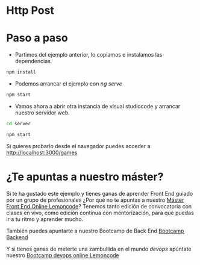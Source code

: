 # Http Post


# Paso a paso

- Partimos del ejemplo anterior, lo copiamos e instalamos las dependencias.

```bash
npm install
```

- Podemos arrancar el ejemplo con _ng serve_

```bash
npm start
```

- Vamos ahora a abrir otra instancia de visual studiocode y arrancar nuestro servidor web.

```bash
cd server
```

```bash
npm start
```

Si quieres probarlo desde el navegador puedes acceder a [http://localhost:3000/games](http://localhost:3000/games)




# ¿Te apuntas a nuestro máster?

Si te ha gustado este ejemplo y tienes ganas de aprender Front End guiado por un grupo de profesionales ¿Por qué no te apuntas a nuestro [Máster Front End Online Lemoncode](https://lemoncode.net/master-frontend#inicio-banner)? Tenemos tanto edición de convocatoria con clases en vivo, como edición continua con mentorización, para que puedas ir a tu ritmo y aprender mucho.

También puedes apuntarte a nuestro Bootcamp de Back End [Bootcamp Backend](https://lemoncode.net/bootcamp-backend#inicio-banner)

Y si tienes ganas de meterte una zambullida en el mundo _devops_ apúntate nuestro [Bootcamp devops online Lemoncode](https://lemoncode.net/bootcamp-devops#bootcamp-devops/inicio)
